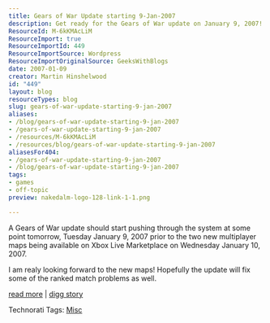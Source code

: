 ```yaml
---
title: Gears of War Update starting 9-Jan-2007
description: Get ready for the Gears of War update on January 9, 2007! Discover new multiplayer maps and fixes for ranked matches. Don't miss out!
ResourceId: M-6kKMAcLiM
ResourceImport: true
ResourceImportId: 449
ResourceImportSource: Wordpress
ResourceImportOriginalSource: GeeksWithBlogs
date: 2007-01-09
creator: Martin Hinshelwood
id: "449"
layout: blog
resourceTypes: blog
slug: gears-of-war-update-starting-9-jan-2007
aliases:
- /blog/gears-of-war-update-starting-9-jan-2007
- /gears-of-war-update-starting-9-jan-2007
- /resources/M-6kKMAcLiM
- /resources/blog/gears-of-war-update-starting-9-jan-2007
aliasesFor404:
- /gears-of-war-update-starting-9-jan-2007
- /blog/gears-of-war-update-starting-9-jan-2007
tags:
- games
- off-topic
preview: nakedalm-logo-128-link-1-1.png

---
```

A Gears of War update should start pushing through the system at some point tomorrow, Tuesday January 9, 2007 prior to the two new multiplayer maps being available on Xbox Live Marketplace on Wednesday January 10, 2007.

I am realy looking forward to the new maps! Hopefully the update will fix some of the ranked match problems as well.

[read more](http://gearsforums.epicgames.com/showthread.php?t=560548) | [digg story](http://digg.com/gaming_news/Gears_of_War_Update_starting_9_Jan_2007)

Technorati Tags: [Misc](http://technorati.com/tags/Misc)
